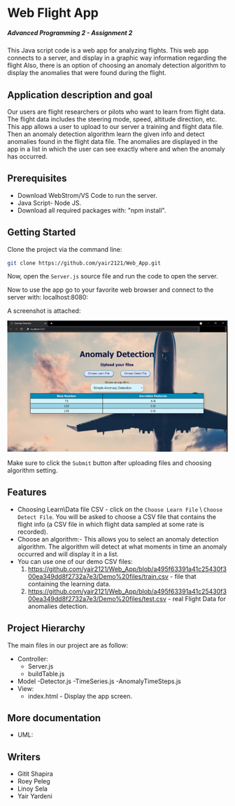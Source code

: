 # Web Flight App
##### Advanced Programming 2 - Assignment 2



This Java script code is a web app for analyzing flights.
This web app connects to a server, and display in a graphic way information regarding the flight
Also, there is an option of choosing an anomaly detection algorithm to display the anomalies that were found during the flight.

## Application description and goal
Our users are flight researchers or pilots who want to learn from flight data.
The flight data includes the steering mode, speed, altitude direction, etc.
This app allows a user to upload to our server a training and flight data file. Then an anomaly detection algorithm learn the given info and detect anomalies found in the flight data file. The anomalies are displayed in the app in a list in which the user can see exactly where and when the anomaly has occurred.

## Prerequisites

- Download WebStrom/VS Code to run the server.
- Java Script- Node JS.
- Download all required packages with: "npm install".

## Getting Started

Clone the project via the command line:
```sh
git clone https://github.com/yair2121/Web_App.git
```

Now, open the ```Server.js``` source file and run the code to open the server.

Now to use the app go to your favorite web browser and connect to the server with: localhost:8080:

A screenshot is attached:

![Main_Screen.png](Images/Main_Screen.png)

Make sure to click the ```Submit``` button after uploading files and choosing algorithm setting.

## Features
- Choosing Learn\Data file CSV - click on the ```Choose Learn File``` \ ```Choose Detect File```. You will be asked to choose a CSV file that contains the flight info (a CSV file in which flight data sampled at some rate is recorded).
- Choose an algorithm:- This allows you to select an anomaly detection algorithm. The algorithm will detect at what moments in time an anomaly occurred and will display it in a list.
- You can use one of our demo CSV files: 
  1. https://github.com/yair2121/Web_App/blob/a495f63391a41c25430f300ea349dd8f2732a7e3/Demo%20files/train.csv - file that containing the learning data.
  2. https://github.com/yair2121/Web_App/blob/a495f63391a41c25430f300ea349dd8f2732a7e3/Demo%20files/test.csv - real Flight Data for anomalies detection. 

## Project Hierarchy

The main files in our project are as follow:

- Controller:
    - Server.js
    - buildTable.js
- Model
  -Detector.js
  -TimeSeries.js
  -AnomalyTimeSteps.js
- View:
    - index.html - Display the app screen.

## More documentation
- UML:


## Writers
- Gitit Shapira
- Roey Peleg
- Linoy Sela
- Yair Yardeni












#
